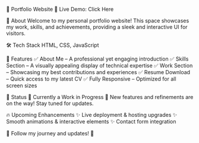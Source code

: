 📑 Portfolio Website
🚀 Live Demo: Click Here

📌 About
Welcome to my personal portfolio website!
This space showcases my work, skills, and achievements, providing a sleek and interactive UI for visitors.

🛠 Tech Stack
HTML, CSS, JavaScript

🌟 Features
✅ About Me – A professional yet engaging introduction
✅ Skills Section – A visually appealing display of technical expertise
✅ Work Section – Showcasing my best contributions and experiences
✅ Resume Download – Quick access to my latest CV
✅ Fully Responsive – Optimized for all screen sizes

🔧 Status
🚧 Currently a Work in Progress 🚧
New features and refinements are on the way! Stay tuned for updates.

🔥 Upcoming Enhancements
✨ Live deployment & hosting upgrades
✨ Smooth animations & interactive elements
✨ Contact form integration

🔗 Follow my journey and updates! 🚀

